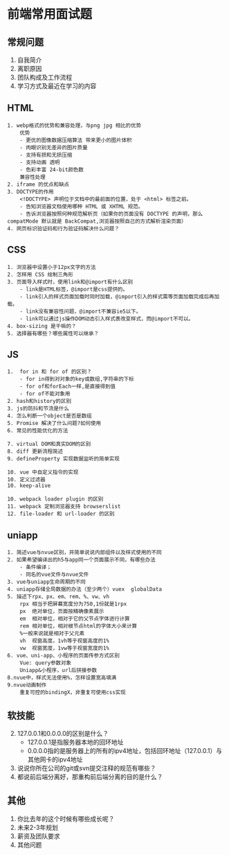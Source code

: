 # 前端常用面试题

## 常规问题

1. 自我简介
2. 离职原因
3. 团队构成及工作流程
4. 学习方式及最近在学习的内容

## HTML
    1. webp格式的优势和兼容处理，与png jpg 相比的优势
        优势
        - 更优的图像数据压缩算法 带来更小的图片体积
        - 肉眼识别无差异的图片质量
        - 支持有损和无损压缩
        - 支持动画 透明
        - 色彩丰富 24-bit颜色数
        兼容性处理
    2. iframe 的优点和缺点
    3. DOCTYPE的作用
        <!DOCTYPE> 声明位于文档中的最前面的位置，处于 <html> 标签之前。
        - 告知浏览器文档使用哪种 HTML 或 XHTML 规范。
        - 告诉浏览器按照何种规范解析页（如果你的页面没有 DOCTYPE 的声明，那么 compatMode 默认就是 BackCompat,浏览器按照自己的方式解析渲染页面）
    4. 网页标识验证码和行为验证码解决什么问题？
## CSS

    1. 浏览器中设置小于12px文字的方法
    2. 怎样用 CSS 绘制三角形
    3. 页面导入样式时，使用link和@import有什么区别
        - link是HTML标签，@import是css提供的。
        - link引入的样式页面加载时同时加载，@import引入的样式需等页面加载完成后再加载。
        - link没有兼容性问题，@import不兼容ie5以下。
        - link可以通过js操作DOM动态引入样式表改变样式，而@import不可以。
    4. box-sizing 是干嘛的？
    5. 选择器有哪些？哪些属性可以继承？

## JS
    1.  for in 和 for of 的区别？
        - for in得到对对象的key或数组,字符串的下标
        - for of和forEach一样,是直接得到值
        - for of不能对象用
    2. hash和history的区别
    3. js的防抖和节流是什么
    4. 怎么判断一个object是否是数组
    5. Promise 解决了什么问题?如何使用
    6. 常见的性能优化的方法

    7. virtual DOM和真实DOM的区别
    8. diff 更新流程简述
    9. defineProperty 实现数据监听的简单实现

    10. vue 中自定义指令的实现
    10. 定义过滤器
    10. keep-alive

    10. webpack loader plugin 的区别
    11. webpack 定制浏览器支持 browserslist
    12. file-loader 和 url-loader 的区别

## uniapp
    1. 简述vue与nvue区别，并简单说说内部组件以及样式使用的不同
    2. 如果希望编译出的h5与app同一个页面展示不同，有哪些办法
        - 条件编译；
        - 同名的vue文件与nvue文件
    3. vue与uniapp生命周期的不同
    4. uniapp存储全局数据的办法（至少两个）vuex  globalData
    5. 描述下rpx、px、em、rem、%、vw、vh
        rpx	相当于把屏幕宽度分为750,1份就是1rpx
	    px	绝对单位，页面按精确像素展示
	    em	相对单位，相对于它的父节点字体进行计算
	    rem	相对单位，相对根节点html的字体大小来计算
	    %一般来说就是相对于父元素
	    vh	视窗高度，1vh等于视窗高度的1%
	    vw	视窗宽度，1vw等于视窗宽度的1%
    6. vue、uni-app、小程序的页面传参方式区别
        Vue: query参数对象
        Uniapp&小程序，url后拼接参数
    8.nvue中，样式无法使用%，怎样设置宽高填满
    9.nvue动画制作
        重复可控的bindingX，非重复可使用css实现





## 软技能

2. 127.0.0.1和0.0.0.0的区别是什么？
    - 127.0.0.1是指服务器本地的回环地址
    - 0.0.0.0指的是服务器上的所有的ipv4地址，包括回环地址（127.0.0.1）与其他网卡的ipv4地址
3. 说说你所在公司的git或svn提交注释的规范有哪些？
4. 都说前后端分离好，那重构前后端分离的目的是什么？

## 其他

1. 你比去年的这个时候有哪些成长呢？
2. 未来2-3年规划
3. 薪资及团队要求
4. 其他问题
